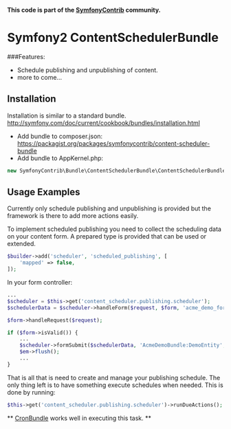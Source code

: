 **This code is part of the [SymfonyContrib](http://symfonycontrib.com/) community.**

# Symfony2 ContentSchedulerBundle

###Features:

* Schedule publishing and unpublishing of content.
* more to come...

## Installation

Installation is similar to a standard bundle.
http://symfony.com/doc/current/cookbook/bundles/installation.html

* Add bundle to composer.json: https://packagist.org/packages/symfonycontrib/content-scheduler-bundle
* Add bundle to AppKernel.php:

```php
new SymfonyContrib\Bundle\ContentSchedulerBundle\ContentSchedulerBundle(),
```

## Usage Examples

Currently only schedule publishing and unpublishing is provided but the framework
is there to add more actions easily.

To implement scheduled publishing you need to collect the scheduling data on
your content form. A prepared type is provided that can be used or extended.

```php
$builder->add('scheduler', 'scheduled_publishing', [
    'mapped' => false,
]);
```

In your form controller:

```php
...
$scheduler = $this->get('content_scheduler.publishing.scheduler');
$schedulerData = $scheduler->handleForm($request, $form, 'acme_demo_form[scheduler]', 'AcmeDemoBundle:DemoEntity', $id);

$form->handleRequest($request);

if ($form->isValid()) {
    ...
    $scheduler->formSubmit($schedulerData, 'AcmeDemoBundle:DemoEntity', $entity->getId());
    $em->flush();
    ...
}
```

That is all that is need to create and manage your publishing schedule.
The only thing left is to have something execute schedules when needed.
This is done by running:

```php
$this->get('content_scheduler.publishing.scheduler')->runDueActions();
```

** [CronBundle](https://github.com/SymfonyContrib/CronBundle) works well in executing this task. **

